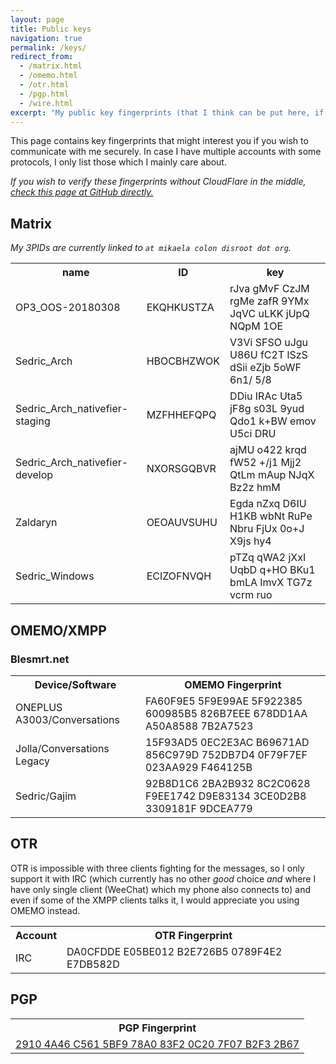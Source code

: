 ```yaml
---
layout: page
title: Public keys
navigation: true
permalink: /keys/
redirect_from:
  - /matrix.html
  - /omemo.html
  - /otr.html
  - /pgp.html
  - /wire.html
excerpt: "My public key fingerprints (that I think can be put here, if I am missing something, tell me) for secure communication with me."
---
```


This page contains key fingerprints that might interest you if you wish
to communicate with me securely. In case I have multiple accounts
with some protocols, I only list those which I mainly care about.

*If you wish to verify these fingerprints without CloudFlare in the middle,
 [check this page at GitHub directly.](https://github.com/Mikaela/mikaela.github.io/blob/master/pages/keys.markdown)*

## Matrix

*My 3PIDs are currently linked to `at mikaela colon disroot dot org`.*

<table>
    <tr>
        <th>name</th>
        <th>ID</th>
        <th>key</th>
    </tr>
    <tr>
        <td>OP3_OOS-20180308</td>
        <td>EKQHKUSTZA</td>
        <td>rJva gMvF CzJM rgMe zafR 9YMx JqVC uLKK jUpQ NQpM 1OE</td>
    </tr>
    <tr>
        <td>Sedric_Arch</td>
        <td>HBOCBHZWOK</td>
        <td>V3Vi SFSO uJgu U86U fC2T lSzS dSii eZjb 5oWF 6n1/ 5/8</td>
    </tr>
    <tr>
        <td>Sedric_Arch_nativefier-staging</td>
        <td>MZFHHEFQPQ</td>
        <td>DDiu IRAc Uta5 jF8g s03L 9yud Qdo1 k+BW emov U5ci DRU</td>
    </tr>
    <tr>
        <td>Sedric_Arch_nativefier-develop</td>
        <td>NXORSGQBVR</td>
        <td>ajMU o422 krqd fW52 +/j1 Mjj2 QtLm mAup NJqX Bz2z hmM</td>
    </tr>
    <tr>
        <td>Zaldaryn</td>
        <td>OEOAUVSUHU</td>
        <td>Egda nZxq D6IU H1KB wbNt RuPe Nbru FjUx 0o+J X9js hy4</td>
    </tr>
    <tr>
        <td>Sedric_Windows</td>
        <td>ECIZOFNVQH</td>
        <td>pTZq qWA2 jXxI UqbD q+HO BKu1 bmLA ImvX TG7z vcrm ruo</td>
    </tr>
</table>

## OMEMO/XMPP

<!--

### Disroot.org

<table>
    <tr>
        <th>Device/Software</th>
        <th>OMEMO Fingerprint</th>
    </tr>
    <tr>
        <td>Sedric/Gajim</td>
        <td>4EA259D3 D547EABE 68A42831 92906A76 B99EEFDC E042AA6B BE7B57BE 507D0A4C</td>
    </tr>
    <tr>
        <td>Zaldaryn/Gajim</td>
        <td>074E7143 A1B9655A DC33C849 AC8F5232 043D0B61 510F4FA8 EF525BFB FF5E3871</td>
    </tr>
</table>

-->

### Blesmrt.net

<table>
    <tr>
        <th>Device/Software</th>
        <th>OMEMO Fingerprint</th>
    </tr>
    <tr>
        <td>ONEPLUS A3003/Conversations</td>
        <td>FA60F9E5 5F9E99AE 5F922385 600985B5 826B7EEE 678DD1AA A50A8588 7B2A7523</td>
    </tr>
    <tr>
        <td>Jolla/Conversations Legacy</td>
        <td>15F93AD5 0EC2E3AC B69671AD 856C979D 752DB7D4 0F79F7EF 023AA929 F464125B</td>
    </tr>
    <tr>
        <td>Sedric/Gajim</td>
        <td>92B8D1C6 2BA2B932 8C2C0628 F9EE1742 D9E83134 3CE0D2B8 3309181F 9DCEA779</td>
    </tr>
</table>

<!--

### Joindiaspora.com

<table>
    <tr>
        <th>Device/Software</th>
        <th>OMEMO Fingerprint</th>
    </tr>
    <tr>
        <td>ONEPLUS A3003/Conversations</td>
        <td>F341AD7C B2AC665B 1ACC1F2D E38D45E3 FAB05EA1 547719E7 620DA8EA 6458E91F</td>
    </tr>
    <tr>
        <td>Sedric/Gajim</td>
        <td>5BE02080 79C94E5F 15986BE6 F96C2C25 734D5212 2C9F65F2 15DB5CE1 57434B4D</td>
    </tr>
</table>


### Kapsi.fi

<table>
    <tr>
        <th>Device/Software</th>
        <th>OMEMO Fingerprint</th>
    </tr>
    <tr>
        <td>ONEPLUS A3003/Conversations</td>
        <td>373EC2F8 F75D4717 2374B9D6 5D8DAA6E 8F07DF41 52808ABB 59942E92 5F6A8D4F</td>
    </tr>
</table>

-->

## OTR

OTR is impossible with three clients fighting for the messages, so I only
support it with IRC (which currently has no other *good* choice *and* where
I have only single client (WeeChat) which my phone also connects to) and
even if some of the XMPP clients talks it, I would appreciate you using
OMEMO instead.

<table>
    <tr>
        <th>Account</th>
        <th>OTR Fingerprint</th>
    </tr>
    <tr>
        <td>IRC</td>
        <td>DA0CFDDE E05BE012 B2E726B5 0789F4E2 E7DB582D</td>
    </tr>
</table>

## PGP

<table>
    <tr>
        <th>PGP Fingerprint</th>
    </tr>
    <tr>
        <td><a href="/PGP/0xB2F32B67.txt">2910 4A46 C561 5BF9 78A0  83F2 0C20 7F07 B2F3 2B67</a></td>
    </tr>
</table>

<!--

## Wire

I have understood that Wire fingerprints don't change by
themselves and aren't tied to specific chat (unlike WhatsApp,
Signal & co), so I think I can list them here, but if that
proves to not be the case, Wire will get removed from here.

<table>
    <tr>
        <th>Device</th>
        <th>Fingerprint</th>
    </tr>
    <tr>
        <td>OnePlus3</td>
        <td>⁠⁠⁠62 97 5a d8 2b 54 80 34 47 2d 80 65 19 a0 e0 77<br/>
            45 38 1c 52 c8 6e 62 d9 23 cb 86 87 9d e5 6c d6</td>
    </tr>
    <tr>
        <td>Sedric Arch</td>
        <td>⁠⁠b8 ef cb c4 55 9c de 0f c2 83 53 87 23 8e 95 15<br/>
            74 ad 1e 0e e3 90 72 c4 91 b9 e8 46 59 86 12 14</td>
    </tr>
    <tr>
        <td>Sedric Windows</td>
        <td>⁠ac d5 bc 4f 52 8b b9 f2 78 c6 eb e1 86 d5 d4 37<br/>
            e4 61 a3 b6 ac 81 94 93 35 22 93 46 f1 5b 27 d3</td>
    </tr>
    <tr>
        <td>Zaldaryn</td>
        <td>⁠⁠40 68 e5 4e ac 99 50 09 49 1f 70 14 ae bf 53 5d<br/>
            52 fa f8 82 51 a8 3a fc a5 82 ab 04 c7 f1 01 da</td>
    </tr>
</table>

-->
